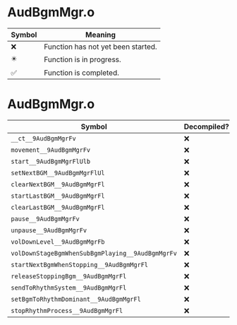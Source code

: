 # AudBgmMgr.o
| Symbol | Meaning 
| ------------- | ------------- 
| :x: | Function has not yet been started. 
| :eight_pointed_black_star: | Function is in progress. 
| :white_check_mark: | Function is completed. 


# AudBgmMgr.o
| Symbol | Decompiled? |
| ------------- | ------------- |
| `__ct__9AudBgmMgrFv` | :x: |
| `movement__9AudBgmMgrFv` | :x: |
| `start__9AudBgmMgrFlUlb` | :x: |
| `setNextBGM__9AudBgmMgrFlUl` | :x: |
| `clearNextBGM__9AudBgmMgrFl` | :x: |
| `startLastBGM__9AudBgmMgrFl` | :x: |
| `clearLastBGM__9AudBgmMgrFl` | :x: |
| `pause__9AudBgmMgrFv` | :x: |
| `unpause__9AudBgmMgrFv` | :x: |
| `volDownLevel__9AudBgmMgrFb` | :x: |
| `volDownStageBgmWhenSubBgmPlaying__9AudBgmMgrFv` | :x: |
| `startNextBgmWhenStopping__9AudBgmMgrFl` | :x: |
| `releaseStoppingBgm__9AudBgmMgrFl` | :x: |
| `sendToRhythmSystem__9AudBgmMgrFl` | :x: |
| `setBgmToRhythmDominant__9AudBgmMgrFl` | :x: |
| `stopRhythmProcess__9AudBgmMgrFl` | :x: |
